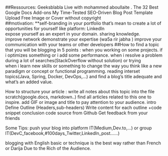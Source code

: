 ##Ressources:
Geeksblabla Live with mohammed aboullaite .
The 32 Best Google Docs Add-ons
My Time-Tested SEO-Driven Blog Post Template
Upload Free Image or Cover without copyright  
##motivation:
**self-branding in your portfolio that’s mean to create a lot of opportunities for yourself like platform: LinkedIn  
expose yourself as an expert in your domain.
sharing knowledge.  
improve network 
demonstrate your expertise (wa5a rir jabha ) 
improve your communication with your teams or other developers 
##How to find a topic that you will be blogging in 5 points :
when you working on some projects.
 if i optimizes something or i add some performance.
 when i resolve a problem during a lot of searches(StackOverflow without solution)  or trying   
 when i learn new skills or something to change the way you think like a new paradigm or concept or functional programming.
 reading interset topics(Java, Spring, Docker, DevOps,...)  and find a blog’s title adequate and what’s an added value.

How to structure your article :
write all notes about this topic into the file scratch(google.docs, markdown..)
find all articles related to this one to inspire.
add GIF or image and title to pay attention to your audience.
intro
Define Outline (Headers,sub-headers)
Write content for each outline +code snippet 
conclusion
code source from Github
Get feedback from your friends 

Some Tips:
push your blog into platform IT(Medium,Dev.to,...) or group IT(DevC_facebook,#100days_Twitter,LinkedIn_post……)

blogging with English basic or technique is the best way rather than French or Darija Due to the Rich of the Audience.




 
